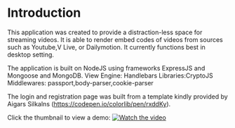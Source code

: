 # Introduction
This application was created to provide a distraction-less space for streaming videos.
It is able to render embed codes of videos from sources such as Youtube,V Live, or Dailymotion. 
It currently functions best in desktop setting.

The application is built on NodeJS using frameworks ExpressJS and Mongoose and MongoDB.
View Engine: Handlebars
Libraries:CryptoJS
Middlewares: passport,body-parser,cookie-parser

The login and registration page was built from a template kindly provided by Aigars Silkalns (https://codepen.io/colorlib/pen/rxddKy).

Click the thumbnail to view a demo:
[![Watch the video](https://img.youtube.com/vi/Mgkkw2D4nRI/maxresdefault.jpg)](https://youtu.be/Mgkkw2D4nRI)
